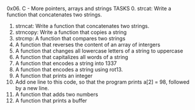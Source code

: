 0x06. C - More pointers, arrays and strings
TASKS
0. strcat: Write a function that concatenates two strings.
1. strncat: Write a function that concatenates two strings.
2. strncopy: Write a function that copies a string
3. strcmp: A function that compares two strings
4. A function that reverses the content of an array of intergers
5. A function that changes all lowercase letters of a string to uppercase
6. A function that capitalizes all words of a string
7. A function that encodes a string into 1337
8. A function that encodes a string using rot13.
9. A function that prints an integer
10. Add one line to this code, so that the program prints a[2] = 98, followed by a new line.
11. A function that adds two numbers
12. A function that prints a buffer
